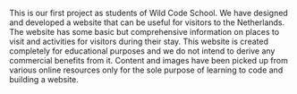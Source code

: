 
This is our first project as students of Wild Code School. We have designed and developed a website that can be useful for visitors to the Netherlands. The website has some basic but comprehensive information on places to visit and activities for visitors during their stay. This website is created completely for educational purposes and we do not intend to derive any commercial benefits from it. Content and images have been picked up from various online resources only for the sole purpose of learning to code and building a website.

